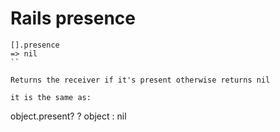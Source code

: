 # Rails presence

```
[].presence
=> nil
``

Returns the receiver if it's present otherwise returns nil

it is the same as:
```
object.present? ? object : nil
```
